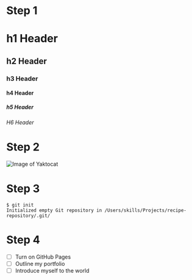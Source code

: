 # Step 1

# h1 Header

## h2 Header

### h3 Header

#### h4 Header

##### h5 Header

###### H6 Header

# Step 2

![Image of Yaktocat](https://octodex.github.com/images/yaktocat.png)

# Step 3

```
$ git init
Initialized empty Git repository in /Users/skills/Projects/recipe-repository/.git/
```

# Step 4

- [ ] Turn on GitHub Pages
- [ ] Outline my portfolio
- [ ] Introduce myself to the world
